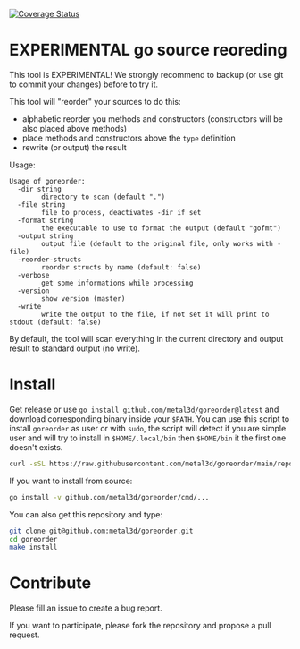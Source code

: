 [![Coverage Status](https://coveralls.io/repos/github/metal3d/goreorder/badge.svg?branch=main)](https://coveralls.io/github/metal3d/goreorder?branch=main)

# EXPERIMENTAL go source reoreding

This tool is EXPERIMENTAL! We strongly recommend to backup (or use git to commit your changes) before to try it.

This tool will "reorder" your sources to do this:

- alphabetic reorder you methods and constructors (constructors will be also placed above methods)
- place methods and constructors above the `type` definition
- rewrite (or output) the result

Usage:

```
Usage of goreorder:
  -dir string
    	directory to scan (default ".")
  -file string
    	file to process, deactivates -dir if set
  -format string
    	the executable to use to format the output (default "gofmt")
  -output string
    	output file (default to the original file, only works with -file)
  -reorder-structs
    	reorder structs by name (default: false)
  -verbose
    	get some informations while processing
  -version
    	show version (master)
  -write
    	write the output to the file, if not set it will print to stdout (default: false)
```

By default, the tool will scan everything in the current directory and output result to standard output (no write).

# Install

Get release or use `go install github.com/metal3d/goreorder@latest` and download corresponding binary inside your `$PATH`. You can use this script to install `goreorder` as user or with `sudo`, the script will detect if you are simple user and will try to install in `$HOME/.local/bin` then `$HOME/bin` it the first one doesn't exists.

```bash
curl -sSL https://raw.githubusercontent.com/metal3d/goreorder/main/repo-tools/install.sh | bash
```

If you want to install from source:

```bash
go install -v github.com/metal3d/goreorder/cmd/...
```

You can also get this repository and type:

```bash
git clone git@github.com:metal3d/goreorder.git
cd goreorder
make install
```

# Contribute

Please fill an issue to create a bug report.

If you want to participate, please fork the repository and propose a pull request.
